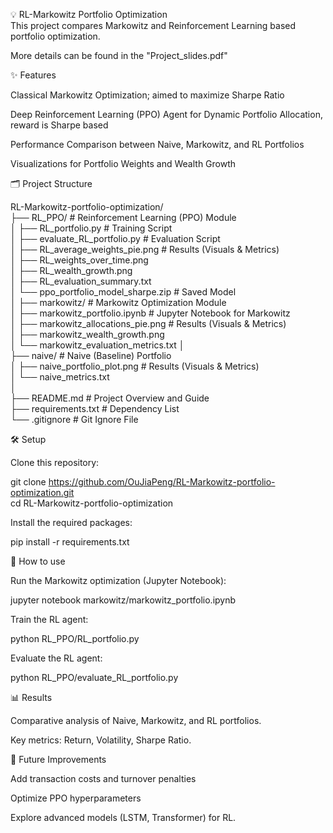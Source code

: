 💡 RL-Markowitz Portfolio Optimization  
This project compares Markowitz and Reinforcement Learning based portfolio optimization.

More details can be found in the "Project_slides.pdf"

✨ Features

Classical Markowitz Optimization; aimed to maximize Sharpe Ratio

Deep Reinforcement Learning (PPO) Agent for Dynamic Portfolio Allocation, reward is Sharpe based

Performance Comparison between Naive, Markowitz, and RL Portfolios

Visualizations for Portfolio Weights and Wealth Growth

🗂 Project Structure

RL-Markowitz-portfolio-optimization/  
├── RL_PPO/                              # Reinforcement Learning (PPO) Module  
│   ├── RL_portfolio.py                  # Training Script  
│   ├── evaluate_RL_portfolio.py         # Evaluation Script  
│   ├── RL_average_weights_pie.png       # Results (Visuals & Metrics)  
│   ├── RL_weights_over_time.png  
│   ├── RL_wealth_growth.png  
│   ├── RL_evaluation_summary.txt  
│   └── ppo_portfolio_model_sharpe.zip   # Saved Model  
│
├── markowitz/                           # Markowitz Optimization Module  
│   ├── markowitz_portfolio.ipynb        # Jupyter Notebook for Markowitz  
│   ├── markowitz_allocations_pie.png    # Results (Visuals & Metrics)  
│   ├── markowitz_wealth_growth.png  
│   └── markowitz_evaluation_metrics.txt 
│  
├── naive/                               # Naive (Baseline) Portfolio  
│   ├── naive_portfolio_plot.png         # Results (Visuals & Metrics)  
│   └── naive_metrics.txt         
│  
├── README.md                            # Project Overview and Guide  
├── requirements.txt                     # Dependency List  
└── .gitignore                           # Git Ignore File  
  
🛠️ Setup

Clone this repository:

git clone https://github.com/OuJiaPeng/RL-Markowitz-portfolio-optimization.git  
cd RL-Markowitz-portfolio-optimization

Install the required packages:

pip install -r requirements.txt

🚀 How to use

Run the Markowitz optimization (Jupyter Notebook):

jupyter notebook markowitz/markowitz_portfolio.ipynb

Train the RL agent:

python RL_PPO/RL_portfolio.py

Evaluate the RL agent:

python RL_PPO/evaluate_RL_portfolio.py

📊 Results

Comparative analysis of Naive, Markowitz, and RL portfolios.

Key metrics: Return, Volatility, Sharpe Ratio.

📝 Future Improvements

Add transaction costs and turnover penalties

Optimize PPO hyperparameters

Explore advanced models (LSTM, Transformer) for RL.

